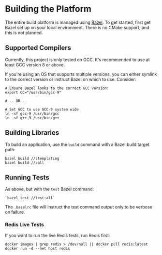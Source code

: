 Building the Platform
=====================
The entire build platform is managed using [Bazel](https://bazel.build/). To get started, first get Bazel set up on your
local environment. There is no CMake support, and this is not planned.

Supported Compilers
-------------------
Currently, this project is only tested on GCC. It's recommended to use at least GCC version 8 or above.

If you're using an OS that supports multiple versions, you can either symlink to the correct version or instruct Bazel
on which to use. Consider:

    # Ensure Bazel looks to the correct GCC version:
    export CC="/usr/bin/gcc-9"
    
    # -- OR -- 

    # Set GCC to use GCC-9 system wide
    ln -sf gcc-9 /usr/bin/gcc
    ln -sf g++-9 /usr/bin/g++


Building Libraries
------------------
To build an application, use the `build` command with a Bazel build target path:

    bazel build //:templating
    bazel build //:all
    

Running Tests
-------------
As above, but with the `test` Bazel command:

    `bazel test //test:all`

The `.bazelrc` file will instruct the test command output only to be verbose on failure.

### Redis Live Tests
If you want to run the live Redis tests, run Redis first:

    docker images | grep redis > /dev/null || docker pull redis:latest
    docker run -d --net host redis
